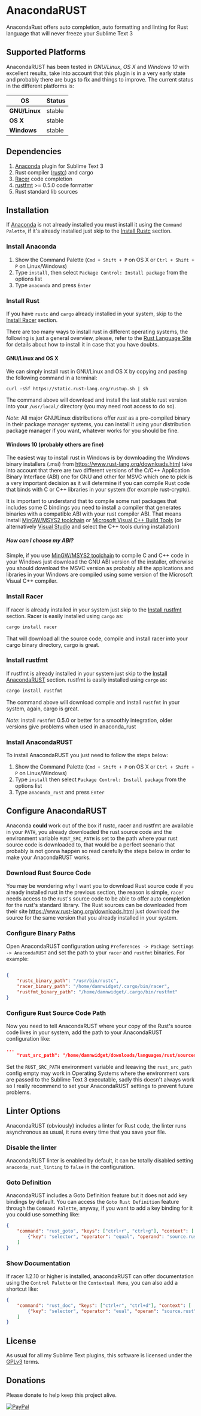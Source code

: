 # AnacondaRUST

AnacondaRust offers auto completion, auto formatting and linting for Rust language that will never freeze your Sublime Text 3

## Supported Platforms

AnacondaRUST has been tested in *GNU/Linux*, *OS X* and *Windows 10* with excellent results, take into account that this plugin
is in a very early state and probably there are bugs to fix and things to improve. The current status in the different platforms
is:

| OS | Status |
| --- | --- |
| **GNU/Linux** | stable |
| **OS X** | stable |
| **Windows** | stable |

## Dependencies

1. [Anaconda](https://github.com/DamnWidget/anaconda) plugin for Sublime Text 3
2. Rust compiler ([rustc](https://www.rust-lang.org/)) and cargo
3. [Racer](https://github.com/phildawes/racer) code completion
4. [rustfmt](https://github.com/rust-lang-nursery/rustfmt) >= 0.5.0 code formatter
5. Rust standard lib sources

## Installation

If [Anaconda](https://github.com/DamnWidget/anaconda) is not already installed you must install it using the `Command Palette`,
if it's already installed just skip to the [Install Rustc](https://github.com/DamnWidget/anaconda_rust#install-rust) section.

### Install Anaconda

1. Show the Command Palette (`Cmd + Shift + P` on OS X or `Ctrl + Shift + P` on Linux/Windows)
2. Type `install`, then select `Package Control: Install package` from the options list
3. Type `anaconda` and press `Enter`

### Install Rust

If you have `rustc` and `cargo` already installed in your system, skip to the [Install Racer](https://github.com/DamnWidget/anaconda_rust#install-racer)
section.

There are too many ways to install rust in different operating systems, the following is just a general overview, please,
refer to the [Rust Language Site](https://www.rust-lang.org/) for details about how to install it in case that you have
doubts.

#### GNU/Linux and OS X

We can simply install rust in GNU/Linux and OS X by copying and pasting the following command in a terminal:

`curl -sSf https://static.rust-lang.org/rustup.sh | sh`

The command above will download and install the last stable rust version into your `/usr/local/` directory (you may need root access
to do so).

*Note*: All major GNU/Linux distributions offer *rust* as a pre-compiled binary in their package manager systems, you can install it
using your distribution package manager if you want, whatever works for you should be fine.

#### Windows 10 (probably others are fine)

The easiest way to install rust in Windows is by downloading the Windows binary installers (.msi) from https://www.rust-lang.org/downloads.html
take into account that there are two different versions of the C/C++ Application Binary Interface (ABI) one for GNU and other for MSVC
which one to pick is a very important decision as it will determine if you can compile Rust code that binds with C or C++ libraries
in your system (for example rust-crypto).

It is important to understand that to compile some rust packages that includes some C bindings you need to install a compiler that
generates binaries with a compatible ABI with your rust compiler ABI. That means install [MinGW/MSYS2 toolchain](https://msys2.github.io/) or
[Microsoft Visual C++ Build Tools](http://go.microsoft.com/fwlink/?LinkId=691126) (or alternatively [Visual Studio](https://www.visualstudio.com/downloads/)
and select the C++ tools during installation)

##### How can I choose my ABI?

Simple, if you use [MinGW/MSYS2 toolchain](https://msys2.github.io/) to compile C and C++ code in your Windows just download the GNU ABI version of the installer,
otherwise you should download the MSVC version as probably all the applications and libraries in your Windows are compiled using some
version of the Microsoft Visual C++ compiler.

### Install Racer

If racer is already installed in your system just skip to the [Install rustfmt](https://github.com/DamnWidget/anaconda_rust#install-rustfmt)
section. Racer is easily installed using `cargo` as:

```bash
cargo install racer
```

That will download all the source code, compile and install racer into your cargo binary directory, cargo is great.

### Install rustfmt

If rustfmt is already installed in your system just skip to the [Install AnacondaRUST](https://github.com/DamnWidget/anaconda_rust#install-anacondarust)
section. rustfmt is easily installed using `cargo` as:

```bash
cargo install rustfmt
```

The command above will download compile and install `rustfmt` in your system, again, cargo is great.

*Note*: install `rustfmt` 0.5.0 or better for a smoothly integration, older versions give problems when used in anaconda_rust

### Install AnacondaRUST

To install AnacondaRUST you just need to follow the steps below:

1. Show the Command Palette (`Cmd + Shift + P` on OS X or `Ctrl + Shift + P` on Linux/Windows)
2. Type `install` then select `Package Control: Install package` from the options list
3. Type `anaconda_rust` and press `Enter`

## Configure AnacondaRUST

Anaconda **could** work out of the box if rustc, racer and rustfmt are available in your `PATH`, you already downloaded the rust source
code and the environment variable `RUST_SRC_PATH` is set to the path where your rust source code is downloaded to, that would be a
perfect scenario that probably is not gonna happen so read carefully the steps below in order to make your AnacondaRUST works.

### Download Rust Source Code

You may be wondering why I want you to download Rust source code if you already installed rust in the previous section, the reason is
simple, `racer` needs access to the rust's source code to be able to offer auto completion for the rust's standard library. The Rust
sources can be downloaded from their site https://www.rust-lang.org/downloads.html just download the source for the same version that
you already installed in your system.

### Configure Binary Paths

Open AnacondaRUST configuration using `Preferences -> Package Settings -> AnacondaRUST` and set the path to your `racer` and `rustfmt`
binaries. For example:

```json

{
	"rustc_binary_path": "/usr/bin/rustc",
	"racer_binary_path": "/home/damnwidget/.cargo/bin/racer",
	"rustfmt_binary_path": "/home/damnwidget/.cargo/bin/rustfmt"
}
```

### Configure Rust Source Code Path

Now you need to tell AnacondaRUST where your copy of the Rust's source code lives in your system, add the path to your AnacondaRUST
configuration like:

```json
...
	"rust_src_path": "/home/damnwidget/downloads/languages/rust/sources/1.8.0/src",
```

Set the `RUST_SRC_PATH` environment variable and leeaving the `rust_src_path` config empty may work in Operating Systems where the
environment vars are passed to the Sublime Text 3 executable, sadly this doesn't always work so I really recommend to set your
AnacondaRUST settings to prevent future problems.

## Linter Options

AnacondaRUST (obviously) includes a linter for Rust code, the linter runs asynchronous as usual, it runs every time that you save your file.

### Disable the linter

AnacondaRUST linter is enabled by default, it can be totally disabled setting `anaconda_rust_linting` to `false` in the configuration.

### Goto Definition

AnacondaRUST includes a Goto Definition feature but it does not add key bindings by default. You can access the `Goto Rust Definition`
feature through the `Command Palette`, anyway, if you want to add a key binding for it you could use something like:

```json
{
	"command": "rust_goto", "keys": ["ctrl+r", "ctrl+g"], "context": [
		{"key": "selector", "operator": "equal", "operand": "source.rust"}
	]
}
```

### Show Documentation

If racer 1.2.10 or higher is installed, anacondaRUST can offer documentation using the `Control Palette` or the `Contextual Menu`, you
can also add a shortcut like:

```json
{
	"command": "rust_doc", "keys": ["ctrl+r", "ctrl+d"], "context": [
		{"key": "selector", "operator": "eual", "operan": "source.rust"}
	]
}
```

## License

As usual for all my Sublime Text plugins, this software is licensed under the [GPLv3](https://github.com/DamnWidget/anaconda_rust/blob/master/LICENSE) terms.


## Donations

Please donate to help keep this project alive.

[![PayPal][paypal-donate-image]][paypal-donate-link]

[paypal-donate-image]: https://www.paypalobjects.com/en_US/i/btn/btn_donate_SM.gif
[paypal-donate-link]: https://www.paypal.com/cgi-bin/webscr?cmd=_donations&business=KP7PAHR962UGG&lc=US&currency_code=EUR&bn=PP%2dDonationsBF%3abtn_donate_SM%2egif%3aNonHosted
